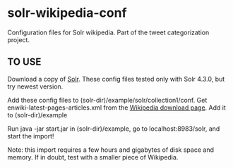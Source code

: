 solr-wikipedia-conf
===================

Configuration files for Solr wikipedia. Part of the tweet categorization project. 


TO USE
-------------

Download a copy of [Solr](http://lucene.apache.org/). These config files tested only with Solr 4.3.0, but try newest version. 

Add these config files to (solr-dir)/example/solr/collection1/conf. 
Get enwiki-latest-pages-articles.xml from the [Wikipedia download page](http://dumps.wikimedia.org/enwiki/latest/).
Add it to (solr-dir)/example

Run java -jar start.jar in (solr-dir)/example, go to localhost:8983/solr, and start the import!

Note: this import requires a few hours and gigabytes of disk space and memory. If in doubt, test with a smaller piece of Wikipedia. 
